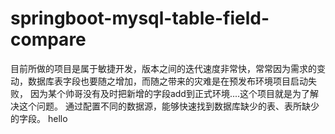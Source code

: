 # springboot-mysql-table-field-compare
目前所做的项目是属于敏捷开发，版本之间的迭代速度非常快，常常因为需求的变动，数据库表字段也要随之增加，而随之带来的灾难是在预发布环境项目启动失败，
因为某个帅哥没有及时把新增的字段add到正式环境....这个项目就是为了解决这个问题。
通过配置不同的数据源，能够快速找到数据库缺少的表、表所缺少的字段。
hello
